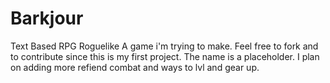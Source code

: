 # Barkjour
Text Based RPG Roguelike
A game i'm trying to make. Feel free to fork and to contribute since this is my first project.
The name is a placeholder.
I plan on adding more refiend combat and ways to lvl and gear up.
